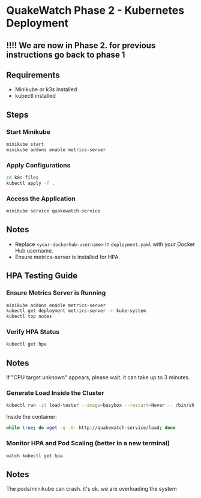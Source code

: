 # QuakeWatch Phase 2 - Kubernetes Deployment

## !!!! We are now in Phase 2. for previous instructions go back to phase 1


## Requirements
- Minikube or k3s installed
- kubectl installed

## Steps

### Start Minikube
```bash
minikube start
minikube addons enable metrics-server
```

### Apply Configurations
```bash
cd k8s-files
kubectl apply -f .
```

### Access the Application
```bash
minikube service quakewatch-service
```

## Notes
- Replace `<your-dockerhub-username>` in `deployment.yaml` with your Docker Hub username.
- Ensure metrics-server is installed for HPA.

## HPA Testing Guide

### Ensure Metrics Server is Running
```bash
minikube addons enable metrics-server
kubectl get deployment metrics-server -n kube-system
kubectl top nodes
```


### Verify HPA Status
```bash
kubectl get hpa
```
## Notes
If "CPU target unknown" appears, please wait. it can take up to 3 minutes.


### Generate Load Inside the Cluster
```bash
kubectl run -it load-tester --image=busybox --restart=Never -- /bin/sh
```

Inside the container:
```sh
while true; do wget -q -O- http://quakewatch-service/load; done
```

### Monitor HPA and Pod Scaling (better in a new terminal)
```bash
watch kubectl get hpa
```
## Notes
The pods/minikube can crash. it's ok.  we are overloading the system